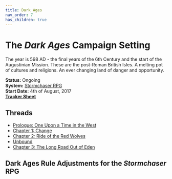 ```yaml
---
title: Dark Ages
nav_order: 7
has_children: true
---
```


# The *Dark Ages* Campaign Setting
The year is 598 AD - the final years of the 6th Century and the start of the Augustinian Mission. These are the post-Roman British Isles. A melting pot of cultures and religions. An ever changing land of danger and opportunity.

**Status:** Ongoing<br>
**System:** [Stormchaser RPG](https://stormchaserroleplaying.com/stormchaserRPG/)<br>
**Start Date:** 4th of August, 2017<br>
[**Tracker Sheet**](https://docs.google.com/spreadsheets/d/1ohznZ9R9co3HiR-wGMZclO5ePocoXKEibz25TL-iPoE/edit#gid=680984753)<br>

## Threads
- [Prologue: One Upon a  Time in the West](https://paizo.com/campaigns/DarkAges/gameplay)
- [Chapter 1: Change](https://app.roll20.net/forum/post/6708877/chapter-1-change/?pagenum=1)
- [Chapter 2: Ride of the Red Wolves](https://app.roll20.net/forum/post/8103227/chapter-2-ride-of-the-red-wolves/?pagenum=1)
- [Unbound](https://app.roll20.net/forum/post/8597193/unbound/?pagenum=1)
- [Chapter 3: The Long Road Out of Eden](https://app.roll20.net/forum/post/10511668/chapter-3-the-long-road-out-of-eden/?pagenum=1)

## Dark Ages Rule Adjustments for the *Stormchaser* RPG
